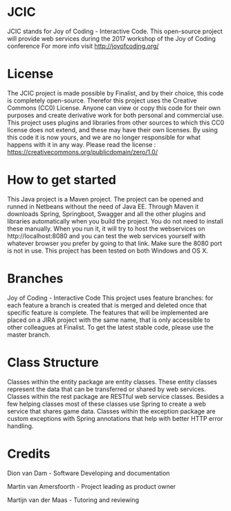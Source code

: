 # JCIC
JCIC stands for Joy of Coding - Interactive Code. This open-source project will provide web services during the 2017 workshop of the Joy of Coding conference
For more info visit http://joyofcoding.org/

# License
The JCIC project is made possible by Finalist, and by their choice, this code is completely open-source. 
Therefor this project uses the Creative Commons (CC0) License. Anyone can view or copy this code for their own purposes and create derivative work for both personal and commercial use. This project uses plugins and libraries from other sources to which this CC0 license does not extend, and these may have their own licenses. 
By using this code it is now yours, and we are no longer responsible for what happens with it in any way. 
Please read the license : https://creativecommons.org/publicdomain/zero/1.0/

# How to get started
This Java project is a Maven project. The project can be opened and runned in Netbeans without the need of Java EE. 
Through Maven it downloads Spring, Springboot, Swagger and all the other plugins and libraries automatically when you build the project. You do not need to install these manually.
When you run it, it will try to host the webservices on http://localhost:8080 and you can test the web services yourself with whatever browser you prefer by going to that link.
Make sure the 8080 port is not in use. This project has been tested on both Windows and OS X.

# Branches
Joy of Coding - Interactive Code
This project uses feature branches: for each feature a branch is created that is merged and deleted once that specific feature is complete.
The features that will be implemented are placed on a JIRA project with the same name, that is only accessible to other colleagues at Finalist.
To get the latest stable code, please use the master branch.

# Class Structure
Classes within the entity package are entity classes. These entity classes represent the data that can be transferred or shared by web services.
Classes within the rest package are RESTful web service classes. Besides a few helping classes most of these classes use Spring to create a web service that shares game data.
Classes within the exception package are custom exceptions with Spring annotations that help with better HTTP error handling.

# Credits
Dion van Dam - Software Developing and documentation

Martin van Amersfoorth - Project leading as product owner

Martijn van der Maas - Tutoring and reviewing
